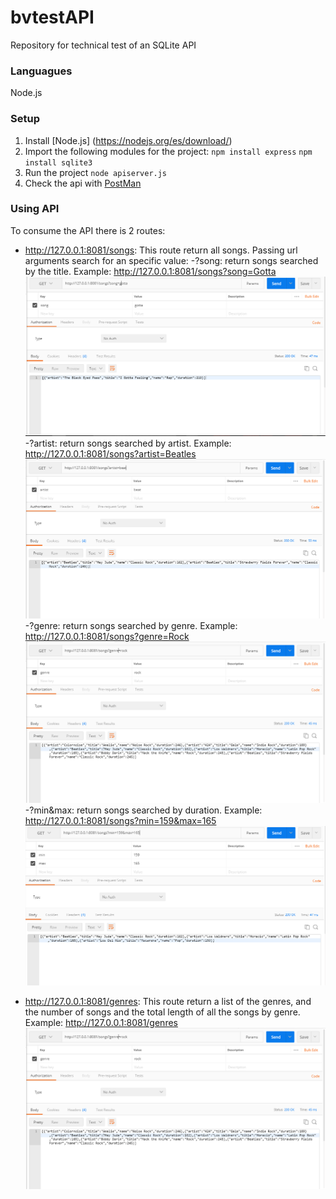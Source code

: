 # bvtestAPI
Repository for technical test of an SQLite API 

### Languagues
Node.js

### Setup
1. Install [Node.js] (https://nodejs.org/es/download/)
2. Import the following modules for the project:
  `npm install express`
  `npm install sqlite3`
3. Run the project
  `node apiserver.js`
4. Check the api with [PostMan](https://www.getpostman.com/apps)

### Using API
To consume the API there is 2 routes:
+ http://127.0.0.1:8081/songs:
  This route return all songs. Passing url arguments search for an specific value:
    -?song: return songs searched by the title. Example: http://127.0.0.1:8081/songs?song=Gotta
    ![alt text](https://github.com/MJAC26/bvtestAPI/blob/master/img/song.png "Song example")
    -?artist: return songs searched by artist. Example: http://127.0.0.1:8081/songs?artist=Beatles
    ![alt text](https://github.com/MJAC26/bvtestAPI/blob/master/img/artist.png "Artist example")
    -?genre: return songs searched by genre. Example: http://127.0.0.1:8081/songs?genre=Rock
    ![alt text](https://github.com/MJAC26/bvtestAPI/blob/master/img/genre.png "Genre example")
    -?min&max: return songs searched by duration. Example: http://127.0.0.1:8081/songs?min=159&max=165
    ![alt text](https://github.com/MJAC26/bvtestAPI/blob/master/img/duration.png "Genre example")
    
+ http://127.0.0.1:8081/genres:
  This route return a list of the genres, and the number of songs and the total length of all the songs by genre.  
  Example: http://127.0.0.1:8081/genres
  ![alt text](https://github.com/MJAC26/bvtestAPI/blob/master/img/genre.png "Genres example")
